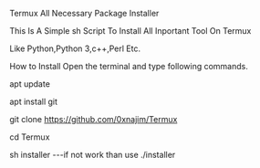 Termux All Necessary Package Installer

This Is A Simple sh Script To Install All Inportant Tool On Termux

Like Python,Python 3,c++,Perl Etc.

How to Install
Open the terminal and type following commands.

apt update

apt install git

git clone https://github.com/0xnajim/Termux

cd Termux

sh installer
---if not work than use ./installer
